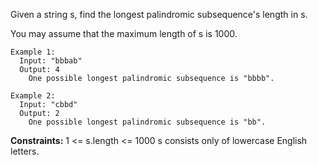 Given a string s, find the longest palindromic subsequence's length in s. 

You may assume that the maximum length of s is 1000.

```
Example 1:
  Input: "bbbab"
  Output: 4
    One possible longest palindromic subsequence is "bbbb".
 
Example 2:
  Input: "cbbd"
  Output: 2
    One possible longest palindromic subsequence is "bb".
```

**Constraints:**
  1 <= s.length <= 1000
  s consists only of lowercase English letters.